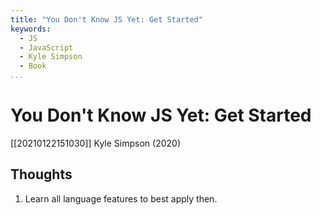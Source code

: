 ```yaml
---
title: "You Don't Know JS Yet: Get Started"
keywords:
  - JS
  - JavaScript
  - Kyle Simpson
  - Book
...
```


# You Don't Know JS Yet: Get Started
[[20210122151030]] Kyle Simpson (2020)

## Thoughts
  1. Learn all language features to best apply then.